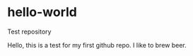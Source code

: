 # hello-world
Test repository

Hello, this is a test for my first github repo.
I like to brew beer.
